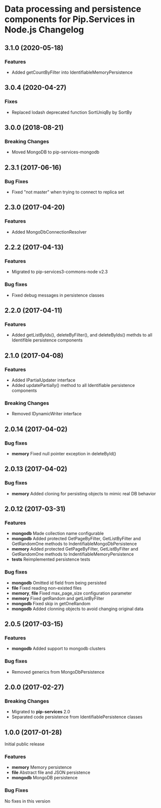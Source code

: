 # Data processing and persistence components for Pip.Services in Node.js Changelog

## <a name="3.1.0"></a> 3.1.0 (2020-05-18)

### Features
* Added getCountByFilter into IdentifiableMemoryPersistence

## <a name="3.0.4"></a> 3.0.4 (2020-04-27)

### Fixes
* Replaced lodash deprecated function SortUniqBy by SortBy

## <a name="3.0.0"></a> 3.0.0 (2018-08-21)

### Breaking Changes
* Moved MongoDB to pip-services-mongodb

## <a name="2.3.1"></a> 2.3.1 (2017-06-16)

### Bug Fixes
* Fixed "not master" when trying to connect to replica set

## <a name="2.3.0"></a> 2.3.0 (2017-04-20)

### Features
* Added MongoDbConnectionResolver

## <a name="2.2.2"></a> 2.2.2 (2017-04-13)

### Features
* Migrated to pip-services3-commons-node v2.3

### Bug fixes
* Fixed debug messages in persistence classes

## <a name="2.2.0"></a> 2.2.0 (2017-04-11)

### Features
* Added getListByIds(), deleteByFilter(), and deleteByIds() methds to all Identifible persistence components

## <a name="2.1.0"></a> 2.1.0 (2017-04-08)

### Features
* Added IPartialUpdater interface
* Added updatePartially() method to all Identifiable persistence components

### Breaking Changes
* Removed IDynamicWriter interface

## <a name="2.0.13"></a> 2.0.14 (2017-04-02)

### Bug fixes
* **memory** Fixed null pointer exception in deleteById()

## <a name="2.0.13"></a> 2.0.13 (2017-04-02)

### Bug fixes
* **memory** Added cloning for persisting objects to mimic real DB behavior

## <a name="2.0.12"></a> 2.0.12 (2017-03-31)

### Features
* **mongodb** Made collection name configurable
* **mongodb** Added protected GetPageByFilter, GetListByFilter and GetRandomOne methods to IndentifiableMongoDbPersistence
* **memory** Added protected GetPageByFilter, GetListByFilter and GetRandomOne methods to IndentifiableMemoryPersistence
* **tests** Reimplemented persistence tests

### Bug fixes
* **mongodb** Omitted id field from being persisted
* **file** Fixed reading non-existed files
* **memory**, **file** Fixed max_page_size configuration parameter
* **memory** Fixed getRandom and getListByFilter
* **mongodb** Fixed skip in getOneRandom
* **mongodb** Added clonning objects to avoid changing original data

## <a name="2.0.5"></a> 2.0.5 (2017-03-15)

### Features
* **mongodb** Added support to mongodb clusters

### Bug fixes
* Removed generics from MongoDbPersistence

## <a name="2.0.0"></a> 2.0.0 (2017-02-27)

### Breaking Changes
* Migrated to **pip-services** 2.0
* Separated code persistence from IdentifiablePersistence classes

## <a name="1.0.0"></a> 1.0.0 (2017-01-28)

Initial public release

### Features
* **memory** Memory persistence
* **file** Abstract file and JSON persistence
* **mongodb** MongoDB persistence

### Bug Fixes
No fixes in this version

